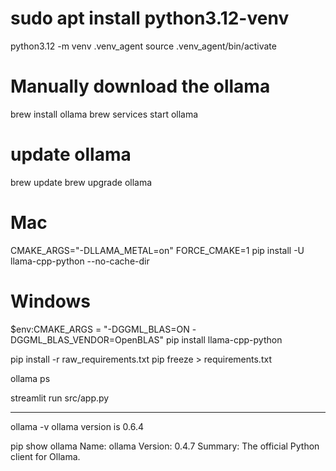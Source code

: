 # sudo apt install python3.12-venv
python3.12 -m venv .venv_agent
source .venv_agent/bin/activate


# Manually download the ollama 
brew install ollama
brew services start ollama

# update ollama
brew update
brew upgrade ollama

# Mac
CMAKE_ARGS="-DLLAMA_METAL=on" FORCE_CMAKE=1 pip install -U llama-cpp-python --no-cache-dir


# Windows
$env:CMAKE_ARGS = "-DGGML_BLAS=ON -DGGML_BLAS_VENDOR=OpenBLAS"
pip install llama-cpp-python


pip install -r raw_requirements.txt
pip freeze > requirements.txt

ollama ps


streamlit run src/app.py



----

ollama -v
ollama version is 0.6.4

pip show ollama
Name: ollama
Version: 0.4.7
Summary: The official Python client for Ollama.